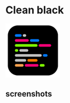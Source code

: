 # Clean black

<img src="assets/logo.png" width="150" height="150" alt="logo" />

## screenshots

<img src=""  screenshot="screenshot" />
<br>
<img src=""  screenshot="screenshot" />
